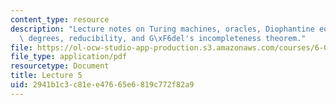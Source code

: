 ```yaml
---
content_type: resource
description: "Lecture notes on Turing machines, oracles, Diophantine equations, Turing\
  \ degrees, reducibility, and G\xF6del's incompleteness theorem."
file: https://ol-ocw-studio-app-production.s3.amazonaws.com/courses/6-080-great-ideas-in-theoretical-computer-science-spring-2008/2941b1c3c81ee47665e6819c772f82a9_lec5.pdf
file_type: application/pdf
resourcetype: Document
title: Lecture 5
uid: 2941b1c3-c81e-e476-65e6-819c772f82a9
---
```

